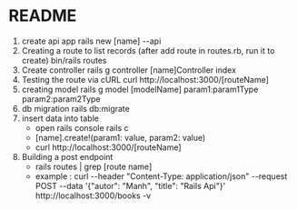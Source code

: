 # README

1. create api app
    rails new [name] --api
2. Creating a route to list records (after add route in routes.rb, run it to create)
    bin/rails routes
3. Create controller
    rails g controller [name]Controller index
4. Testing the route via cURL
    curl http://localhost:3000/[routeName]
5. creating model
    rails g model [modelName] param1:param1Type param2:param2Type
6. db migration
    rails db:migrate
7. insert data into table
    - open rails console
    rails c
    - [name].create!(param1: value, param2: value)
    - curl http://localhost:3000/[routeName]
8. Building a post endpoint
    - rails routes | grep [route name]
    - example : curl --header "Content-Type: application/json" --request POST --data '{"autor": "Manh", "title": "Rails Api"}' http://localhost:3000/books -v